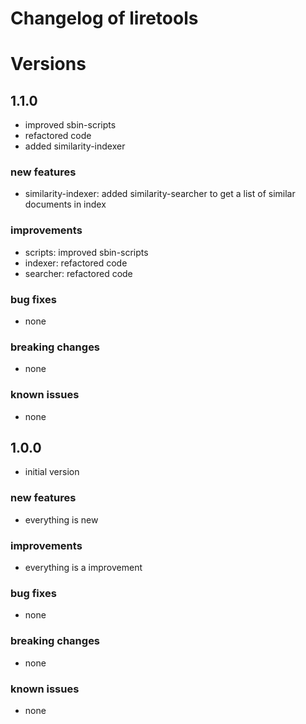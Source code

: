 # Changelog of liretools
 
# Versions
 
## 1.1.0
- improved sbin-scripts
- refactored code
- added similarity-indexer

### new features
- similarity-indexer: added similarity-searcher to get a list of similar documents in index
 

### improvements
- scripts: improved sbin-scripts
- indexer: refactored code
- searcher: refactored code

### bug fixes
- none
 
### breaking changes
- none

### known issues
- none



## 1.0.0
- initial version

### new features
- everything is new

### improvements
- everything is a improvement

### bug fixes
- none
 
### breaking changes
- none

### known issues
- none
